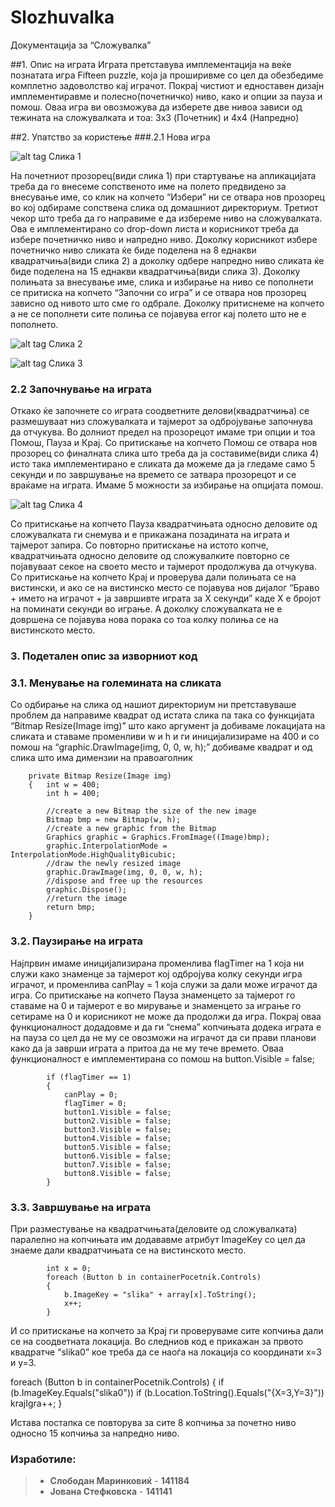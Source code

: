 # Slozhuvalka

Документација за “Сложувалка”

##1. Опис на играта
Играта претставува имплементација на веќе познатата игра Fifteen puzzle, која ја проширивме со цел да обезбедиме комплетно задоволство кај играчот. Покрај чистиот и едноставен дизајн имплементиравме и полесно(почетничко) ниво, како и опции за пауза и помош. Оваа игра ви овозможува да изберете две нивоа зависи од тежината на сложувалката и тоа: 3x3 (Почетник) и 4x4 (Напредно) 

##2. Упатство за користење
###.2.1 Нова игра
 
 ![alt tag](https://image.prntscr.com/image/846d20dc66b94f35b7caa62142cfc816.png)
Слика 1

На почетниот прозорец(види слика 1) при стартување на апликацијата треба да го внесеме сопственото име на полето предвидено за внесување име, со клик на копчето “Избери” ни се отвара нов прозорец во кој одбираме сопствена слика од домашниот директориум. Третиот чекор што треба да го направиме е да избереме ниво на сложувалката. Ова е имплементирано со drop-down листа и корисникот  треба да избере почетничко ниво и напредно ниво. Доколку корисникот избере почетничко ниво сликата ќе биде поделена на 8 еднакви квадратчиња(види слика 2)  а доколку одбере напредно ниво сликата ќе биде поделена на 15 еднакви квадратчиња(види слика  3).  Доколку полињата за внесување име, слика и избирање  на ниво се пополнети се притиска на копчето “Започни со игра” и се отвара нов прозорец зависно од нивото што сме го одбрале. Доколку притиснеме на копчето а не се пополнети сите полиња се појавува error кај полето што не е пополнето.  

 ![alt tag](https://image.prntscr.com/image/f14f4ca5129c4767b14cd85ddebeabbc.png)
Слика 2

 ![alt tag](https://image.prntscr.com/image/33bef3f42ee4422387cec49142a38a66.png)
Слика 3


### 2.2 Започнување на играта
Откако ќе започнете со играта соодветните делови(квадратчиња) се размешуваат низ сложувалката и тајмерот за одбројување започнува да отчукува. Во долниот предел на прозорецот имаме три опции и тоа Помош, Пауза и Крај. Со притискање на копчето Помош се отвара нов прозорец со финалната слика што треба да ја составиме(види слика 4) исто така имплементирано е сликата да можеме да ја гледаме само 5 секунди и по завршување на времето се затвара прозорецот и се враќаме на играта. Имаме 5 можности за избирање на опцијата помош. 
 
 ![alt tag](https://image.prntscr.com/image/72a850f2b67e413b92ea2416fd2c50fa.png)
Слика 4

Со притискање на копчето Пауза квадратчињата односно деловите од сложувалката ги снемува и е прикажана позадината на играта и тајмерот запира. Со повторно притискање на истото копче, квадратчињата односно деловите од сложувалките повторно се појавуваат секое на своето место и тајмерот продолжува да отчукува.  
Со притискање на копчето Крај и проверува дали полињата се на вистински, и ако се на вистинско место се појавува нов дијалог “Браво + името на играчот + ја завршивте играта за X секунди” каде X е бројот на поминати секунди во играње. А доколку сложувалката не е довршена се појавува нова порака со тоа колку полиња се на вистинското место.

### 3. Подетален опис за изворниот код
### 3.1. Менување на големината на сликата
Со одбирање на слика од нашиот директориум ни претставуваше проблем да направиме квадрат од истата слика па така со функцијата “Bitmap Resize(Image img)” што како аргумент ја добиваме локацијата на сликата и ставаме променливи w и h и ги иницијализираме на 400  и со помош на “graphic.DrawImage(img, 0, 0, w, h);” добиваме квадрат и од слика што има димензии на правоаголник


        private Bitmap Resize(Image img)
        {   int w = 400;
            int h = 400;

            //create a new Bitmap the size of the new image
            Bitmap bmp = new Bitmap(w, h);
            //create a new graphic from the Bitmap
            Graphics graphic = Graphics.FromImage((Image)bmp);
            graphic.InterpolationMode = InterpolationMode.HighQualityBicubic;
            //draw the newly resized image
            graphic.DrawImage(img, 0, 0, w, h);
            //dispose and free up the resources
            graphic.Dispose();
            //return the image
            return bmp;
        }

### 3.2. Паузирање на играта
Најпрвин имаме иницијализирана променлива flagTimer на 1 која ни служи како знаменце за тајмерот кој одбројува колку секунди игра играчот, и променлива canPlay = 1 која служи за дали може играчот да игра. Со притискање на копчето Пауза знаменцето за тајмерот го ставаме на 0 и тајмерот е во мирување и знаменцето за играње го сетираме на 0 и корисникот не може да продолжи да игра. Покрај оваа функционалност додадовме и да ги “снема” копчињата додека играта е на пауза со цел да не му се овозможи на играчот да си прави планови како да ја заврши играта а притоа да не му тече времето. Оваа функционалност е имплементирана со помош на button.Visible = false;

            if (flagTimer == 1)
            {
                canPlay = 0;
                flagTimer = 0;
                button1.Visible = false;
                button2.Visible = false;
                button3.Visible = false;
                button4.Visible = false;
                button5.Visible = false;
                button6.Visible = false;
                button7.Visible = false;
                button8.Visible = false;         
            }

### 3.3. Завршување на играта
При разместување на квадратчињата(деловите од сложувалката) паралелно на копчињата им додававме атрибут ImageKey со цел да знаеме дали квадратчињата се на вистинското место.

            int x = 0;
            foreach (Button b in containerPocetnik.Controls)
            {    
                b.ImageKey = "slika" + array[x].ToString();
                x++;
            }
            
И со притискање на копчето за Крај ги проверуваме сите копчиња дали се на соодветната локација. Во следниов код е прикажан за првото квадратче “slika0” кое треба да се наоѓа на локација со координати x=3 и y=3.

foreach (Button b in containerPocetnik.Controls)
            {
                if (b.ImageKey.Equals("slika0"))
                    if (b.Location.ToString().Equals("{X=3,Y=3}"))
                        krajIgra++; 
	}
  
Истава постапка се повторува за сите 8 копчиња за почетно ниво односно 15 копчиња за напредно ниво.

### Изработиле:

>- **Слободан Маринковиќ** - **141184**
>- **Јована Стефковска** - **141141**



